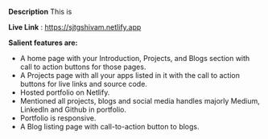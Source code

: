 **Description** This is

**Live Link** : https://sjtgshivam.netlify.app

**Salient features are:**

- A home page with your Introduction, Projects, and Blogs section with call to action buttons for those pages.
- A Projects page with all your apps listed in it with the call to action buttons for live links and source code.
- Hosted portfolio on Netlify.
- Mentioned all projects, blogs and social media handles majorly Medium, LinkedIn and Github in portfolio.
- Portfolio is responsive.
- A Blog listing page with call-to-action button to blogs.
